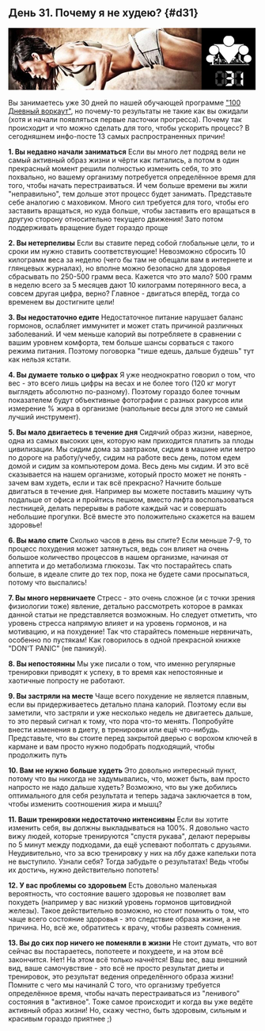 ## День 31. Почему я не худею? {#d31}

![](src/img/31.jpg)

Вы занимаетесь уже 30 дней по нашей обучающей программе ["100 Дневный воркаут"](../index.html), но почему-то результаты не такие как вы ожидали (хотя и начали появляться первые ласточки прогресса). Почему так происходит и что можно сделать для того, чтобы ускорить процесс? В сегодняшнем инфо-посте 13 самых распространенных причин! 

**1. Вы недавно начали заниматься** 
Если вы много лет подряд вели не самый активный образ жизни и чёрти как питались, а потом в один прекрасный момент решили полностью изменить себя, то это похвально, но вашему организму потребуется определённое время для того, чтобы начать перестраиваться. И чем больше времени вы жили "неправильно", тем дольше этот процесс будет занимать. Представьте себе аналогию с маховиком. Много сил требуется для того, чтобы его заставить вращаться, но куда больше, чтобы заставить его вращаться в другую сторону относительно текущего движения! Зато потом поддерживать вращение будет гораздо проще 

**2. Вы нетерпеливы** 
Если вы ставите перед собой глобальные цели, то и сроки им нужно ставить соответствующие! Невозможно сбросить 10 килограмм веса за неделю (чего бы там не обещали вам в интернете и глянцевых журналах), но вполне можно безопасно для здоровья сбрасывать по 250-500 грамм веса. Кажется что это мало? 500 грамм в неделю всего за 5 месяцев дают 10 килограмм потерянного веса, а совсем другая цифра, верно? Главное - двигаться вперёд, тогда со временем вы достигните цели! 

**3. Вы недостаточно едите** 
Недостаточное питание нарушает баланс гормонов, ослабляет иммунитет и может стать причиной различных заболеваний. И чем меньше калорий вы потребляете в сравнении с вашим уровнем комфорта, тем больше шансы сорваться с такого режима питания. Поэтому поговорка "тише едешь, дальше будешь" тут как нельзя кстати. 

**4. Вы думаете только о цифрах** 
Я уже неоднократно говорил о том, что вес - это всего лишь цифры на весах и не более того (120 кг могут выглядеть абсолютно по-разному). Поэтому гораздо более точным показателем будут объективные фотографии с разных ракурсов или измерение % жира в организме (напольные весы для этого не самый лучший инструмент). 

**5. Вы мало двигаетесь в течение дня** 
Сидячий образ жизни, наверное, одна из самых высоких цен, которую нам приходится платить за плоды цивилизации. Мы сидим дома за завтраком, сидим в машине или метро по дороге на работу/учебу, сидим на работе весь день, потом едем домой и сидим за компьютером дома. Весь день мы сидим. И это всё сказывается на нашем организме, который просто может не понять - зачем вам худеть, если и так всё прекрасно? Начните больше двигаться в течение дня. Например вы можете поставить машину чуть подальше от офиса и пройтись пешком, вместо лифта воспользоваться лестницей, делать перерывы в работе каждый час и совершать небольшие прогулки. Всё вместе это положительно скажется на вашем здоровье! 

**6. Вы мало спите** Сколько часов в день вы спите? Если меньше 7-9, то процесс похудения может затянуться, ведь сон влияет на очень большое количество процессов в нашем организме, начиная от аппетита и до метаболизма глюкозы. Так что постарайтесь спать больше, в идеале спите до тех пор, пока не будете сами просыпаться, потому что выспались! 

**7. Вы много нервничаете** 
Стресс - это очень сложное (и с точки зрения физиологии тоже) явление, детально рассмотреть которое в рамках данной статьи не представляется возможным. Но следует отметить, что уровень стресса напрямую влияет и на уровень гормонов, и на мотивацию, и на похудение! Так что старайтесь поменьше нервничать, особенно по пустякам! Как говорилось в одной прекрасной книжке "DON'T PANIC" (не паникуй). 

**8. Вы непостоянны** 
Мы уже писали о том, что именно регулярные тренировки приводят к успеху, в то время как непостоянные и хаотичные попросту не работают. 

**9. Вы застряли на месте** 
Чаще всего похудение не является плавным, если вы придерживаетесь детально плана калорий. Поэтому если вы заметили, что застряли и уже несколько недель не двигаетесь дальше, то это первый сигнал к тому, что пора что-то менять. Попробуйте внести изменения в диету, в тренировки или ещё что-нибудь. Представьте, что вы стоите перед закрытой дверью с ворохом ключей в кармане и вам просто нужно подобрать подходящий, чтобы продолжить путь 

**10. Вам не нужно больше худеть** 
Это довольно интересный пункт, потому что вы никогда не задумывались, что, может быть, вам просто напросто не надо дальше худеть? Возможно, что вы уже добились оптимального для себя результата и теперь задача заключается в том, чтобы изменить соотношения жира и мышц? 

**11. Ваши тренировки недостаточно интенсивны** 
Если вы хотите изменить себя, вы должны выкладываться на 100%. Я довольно часто вижу людей, которые тренируются "спустя рукава", делают перерывы по 5 минут между подходами, да ещё успевают поболтать с друзьями. Неудивительно, что за всю тренировку у них на лбу даже капельки пота не выступило. Узнали себя? Тогда забудьте о результатах! Ведь чтобы их достичь, нужно действительно попотеть! 

**12. У вас проблемы со здоровьем** 
Есть довольно маленькая вероятность, что состояние вашего здоровья не позволяет вам похудеть (например у вас низкий уровень гормонов щитовидной железы). Такое действительно возможно, но стоит помнить о том, что чаще всего состояние здоровья - это следствие образа жизни, а не причина. Но, всё же, обратитесь к врачу, чтобы развеять сомнения. 

**13. Вы до сих пор ничего не поменяли в жизни** 
Не стоит думать, что вот сейчас вы постараетесь, попотеете и похудеете, и на этом всё закончится. Нет! На этом всё только начнётся! Ваш вес, ваш внешний вид, ваше самочувствие - это всё не просто результат диеты и тренировок, это результат ведения определённого образа жизни! Помните с чего мы начиналй С того, что организму требуется определённое время, чтобы начать перестраиваться из "ленивого" состояния в "активное". Тоже самое происходит и когда вы уже ведёте активный образ жизни! Но, скажу честно, быть здоровым, сильным и красивым гораздо приятнее ;) 

